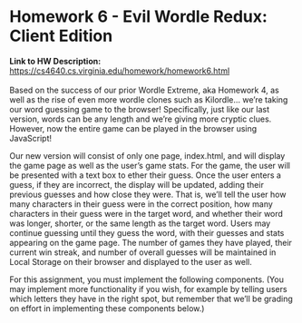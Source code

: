 # Homework 6 - Evil Wordle Redux: Client Edition </br> 
**Link to HW Description:** https://cs4640.cs.virginia.edu/homework/homework6.html </br>
</br>
Based on the success of our prior Wordle Extreme, aka Homework 4, as well as the rise of even more wordle clones such as Kilordle… we’re taking our word guessing game to the browser! Specifically, just like our last version, words can be any length and we’re giving more cryptic clues. However, now the entire game can be played in the browser using JavaScript! </br>

Our new version will consist of only one page, index.html, and will display the game page as well as the user’s game stats. For the game, the user will be presented with a text box to ether their guess. Once the user enters a guess, if they are incorrect, the display will be updated, adding their previous guesses and how close they were. That is, we’ll tell the user how many characters in their guess were in the correct position, how many characters in their guess were in the target word, and whether their word was longer, shorter, or the same length as the target word. Users may continue guessing until they guess the word, with their guesses and stats appearing on the game page. The number of games they have played, their current win streak, and number of overall guesses will be maintained in Local Storage on their browser and displayed to the user as well. </br>

For this assignment, you must implement the following components. (You may implement more functionality if you wish, for example by telling users which letters they have in the right spot, but remember that we’ll be grading on effort in implementing these components below.)
